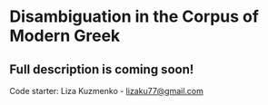 Disambiguation in the Corpus of Modern Greek
===================
## Full description is coming soon!

Code starter:
Liza Kuzmenko - lizaku77@gmail.com